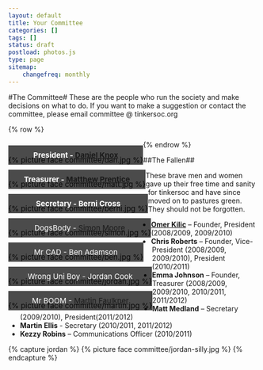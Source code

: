 ```yaml
---
layout: default 
title: Your Committee
categories: []
tags: []
status: draft
postload: photos.js
type: page
sitemap:
    changefreq: monthly
---
```


<style>

section figure {
    float: left;
    clear: both;
    
    position: relative;
    overflow: auto;
    display: inline-block;
    
    margin: 0 auto;
    padding: 30px 0 0 0;
    font-size: 15px;
}

section figure img {
    vertical-align: bottom;
}

section figure figcaption {
    position: absolute;
    bottom: 0;
    left: 0;
    right: 0;
    
    background: rgba(0,0,0,0.7);
    text-align: center;
    color: #fff; 
    padding: 10px;
}

section#container {
	margin-right: auto;
	margin-left: auto;
}

@media (max-width: 768px) {
section figure img {
	width: 100%;
}

}


</style>

#The Committee#
These are the people who run the society and make decisions on what to do. If you want to make a suggestion or contact the committee, please email committee @ tinkersoc.org

{% row %}
<section id="container" class=".col-md-12">
<figure class="item" id="dan">
{% picture face committee/dan.jpg %}
<figcaption>
<strong>President - <a href="http://www.cs.kent.ac.uk/people/rpg/dk242/index.html">Daniel Knox</a></strong>
</figcaption>
</figure>

<figure class="item" id="matt">
{% picture face committee/matt.jpg %}
<figcaption>
<strong>Treasurer - <a href="http://theelectronicbyte.wordpress.com/">Matthew Prentice</a></strong>
</figcaption>
</figure>

<figure class="item" id="berni">
{% picture face committee/berni.jpg %}
<figcaption>
<strong>Secretary - Berni Cross</strong>
</figcaption>
</figure>

<figure class="item" id="simon">
{% picture face committee/simon.jpg %}
<figcaption>
DogsBody - <a href="http://graymalk.in/">Simon Moore</a>
</figcaption>
</figure>

<figure class="item" id="ben">
{% picture face committee/ben.jpg %}
<figcaption>
Mr CAD - Ben Adamson
</figcaption>
</figure>

<figure class="item" id="jordan">
{% picture face committee/jordan.jpg %}
<figcaption>
Wrong Uni Boy - Jordan Cook
</figcaption>
</figure>

<figure class="item" id="martin">
{% picture face committee/martin.jpg %}
<figcaption>
Mr BOOM - <a href="www.martinfaulkner.co.uk">Martin Faulkner</a>
</figcaption>
</figure>
</section>

{% endrow %}

##The Fallen##

These brave men and women gave up their free time and sanity for tinkersoc and
have since moved on to pastures green. They should not be forgotten.

* <strong><a href="http://omer.me/">Omer Kilic</a></strong> – Founder, President (2008/2009, 2009/2010)
* **Chris Roberts** – Founder, Vice-President (2008/2009, 2009/2010), President (2010/2011)
* **Emma Johnson** – Founder, Treasurer (2008/2009, 2009/2010, 2010/2011, 2011/2012)
* **Matt Medland** – Secretary (2009/2010), President(2011/2012)
* **Martin Ellis** - Secretary (2010/2011, 2011/2012)
* **Kezzy Robins** – Communications Officer (2010/2011)

{% capture jordan %}
{% picture face committee/jordan-silly.jpg %} 
{% endcapture %}

<script src="{{ site.url }}/assets/js/konami.js"></script>
<script>	 
var easter_egg = new Konami();
easter_egg.code = function() 
{ 			
  $("#jordan").html("{{ jordan | replace: '"', '\"' | strip_newlines }} <figcaption>Wrong Uni Boy - Jordan Cook</figcaption>");

  // Need to do something here to update the DOM, resizing the window
  //  appears to work, but that's obvs not something we can do

}
easter_egg.load();
</script>